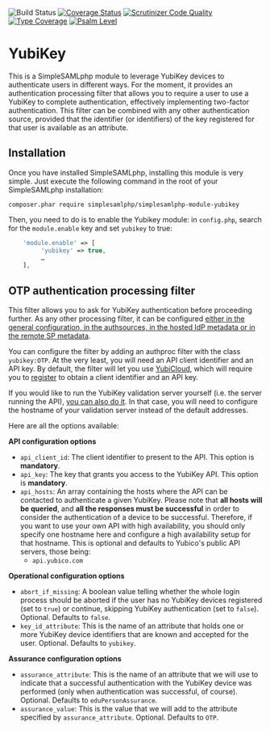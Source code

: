 ![Build Status](https://github.com/simplesamlphp/simplesamlphp-module-yubikey/workflows/CI/badge.svg?branch=master)
[![Coverage Status](https://codecov.io/gh/simplesamlphp/simplesamlphp-module-yubikey/branch/master/graph/badge.svg)](https://codecov.io/gh/simplesamlphp/simplesamlphp-module-yubikey)
[![Scrutinizer Code Quality](https://scrutinizer-ci.com/g/simplesamlphp/simplesamlphp-module-yubikey/badges/quality-score.png?b=master)](https://scrutinizer-ci.com/g/simplesamlphp/simplesamlphp-module-yubikey/?branch=master)
[![Type Coverage](https://shepherd.dev/github/simplesamlphp/simplesamlphp-module-yubikey/coverage.svg)](https://shepherd.dev/github/simplesamlphp/simplesamlphp-module-yubikey)
[![Psalm Level](https://shepherd.dev/github/simplesamlphp/simplesamlphp-module-yubikey/level.svg)](https://shepherd.dev/github/simplesamlphp/simplesamlphp-module-yubikey)

YubiKey
=======

This is a SimpleSAMLphp module to leverage YubiKey devices to authenticate users in different ways.
For the moment, it provides an authentication processing filter that allows you to require a user
to use a YubiKey to complete authentication, effectively implementing two-factor authentication.
This filter can be combined with any other authentication source, provided that the identifier (or
identifiers) of the key registered for that user is available as an attribute.

Installation
------------

Once you have installed SimpleSAMLphp, installing this module is very simple. Just execute the following
command in the root of your SimpleSAMLphp installation:

```shell
composer.phar require simplesamlphp/simplesamlphp-module-yubikey
```

Then, you need to do is to enable the Yubikey module: in
 `config.php`, search for the `module.enable` key and set `yubikey` to true:

 ```php
     'module.enable' => [
          'yubikey' => true,
          …
     ],
 ```


OTP authentication processing filter
------------------------------------

This filter allows you to ask for YubiKey authentication before proceeding further. As any other processing
filter, it can be configured [either in the general configuration, in the authsources, in the hosted
IdP metadata or in the remote SP metadata](https://simplesamlphp.org/docs/stable/simplesamlphp-authproc#section_1).

You can configure the filter by adding an authproc filter with the class `yubikey:OTP`. At the very
least, you will need an API client identifier and an API key. By default, the filter will let you
use [YubiCloud](https://www.yubico.com/products/services-software/yubicloud/), which will require
you to [register](https://upgrade.yubico.com/getapikey/) to obtain a client identifier and an API key.

If you would like to run the YubiKey validation server yourself (i.e. the server running the API), [you
can also do it](https://developers.yubico.com/Software_Projects/Yubico_OTP/YubiCloud_Validation_Servers/). In
that case, you will need to configure the hostname of your validation server instead of the default addresses.

Here are all the options available:

**API configuration options**

-  `api_client_id`: The client identifier to present to the API. This option is **mandatory**.
-  `api_key`: The key that grants you access to the YubiKey API. This option is **mandatory**.
-  `api_hosts`: An array containing the hosts where the API can be contacted to authenticate a given YubiKey.
    Please note that **all hosts will be queried**, and **all the responses must be successful** in order to
    consider the authentication of a device to be successful. Therefore, if you want to use your own API with
    high availability, you should only specify one hostname here and configure a high availability setup for
    that hostname.
    This is optional and defaults to Yubico's public API servers, those being:
     - `api.yubico.com`
 
**Operational configuration options**

-  `abort_if_missing`: A boolean value telling whether the whole login process should be aborted if
the user has no YubiKey devices registered (set to `true`) or continue, skipping YubiKey authentication
(set to `false`). Optional. Defaults to `false`.
-  `key_id_attribute`: This is the name of an attribute that holds one or more YubiKey device identifiers
that are known and accepted for the user. Optional. Defaults to `yubikey`.

**Assurance configuration options**

-  `assurance_attribute`: This is the name of an attribute that we will use to indicate that a successful
authentication with the YubiKey device was performed (only when authentication was successful, of course). 
Optional. Defaults to `eduPersonAssurance`.
-  `assurance_value`: This is the value that we will add to the attribute specified by `assurance_attribute`.
Optional. Defaults to `OTP`.


